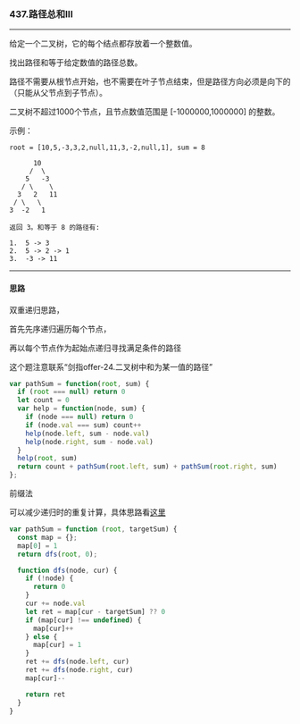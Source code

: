 ### 437.路径总和III

---

给定一个二叉树，它的每个结点都存放着一个整数值。

找出路径和等于给定数值的路径总数。

路径不需要从根节点开始，也不需要在叶子节点结束，但是路径方向必须是向下的（只能从父节点到子节点）。

二叉树不超过1000个节点，且节点数值范围是 [-1000000,1000000] 的整数。

示例：
```
root = [10,5,-3,3,2,null,11,3,-2,null,1], sum = 8

      10
     /  \
    5   -3
   / \    \
  3   2   11
 / \   \
3  -2   1

返回 3。和等于 8 的路径有:

1.  5 -> 3
2.  5 -> 2 -> 1
3.  -3 -> 11
```
---

#### 思路

双重递归思路，

首先先序递归遍历每个节点，

再以每个节点作为起始点递归寻找满足条件的路径

这个题注意联系“剑指offer-24.二叉树中和为某一值的路径”

``` js
var pathSum = function(root, sum) {
  if (root === null) return 0
  let count = 0
  var help = function(node, sum) {
    if (node === null) return 0
    if (node.val === sum) count++
    help(node.left, sum - node.val)
    help(node.right, sum - node.val)
  }
  help(root, sum)
  return count + pathSum(root.left, sum) + pathSum(root.right, sum)
};
```

前缀法

可以减少递归时的重复计算，具体思路看[这里](https://leetcode-cn.com/problems/path-sum-iii/solution/lu-jing-zong-he-iii-by-leetcode-solution-z9td/)

``` js
var pathSum = function (root, targetSum) {
  const map = {};
  map[0] = 1
  return dfs(root, 0);

  function dfs(node, cur) {
    if (!node) {
      return 0
    }
    cur += node.val
    let ret = map[cur - targetSum] ?? 0
    if (map[cur] !== undefined) {
      map[cur]++
    } else {
      map[cur] = 1
    }
    ret += dfs(node.left, cur)
    ret += dfs(node.right, cur)
    map[cur]--

    return ret
  }
}
```
